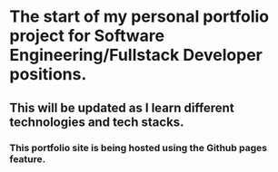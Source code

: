 # The start of my personal portfolio project for Software Engineering/Fullstack Developer positions.
## This will be updated as I learn different technologies and tech stacks.
### This portfolio site is being hosted using the Github pages feature.